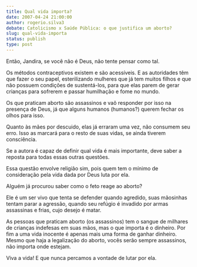 ```yaml
---
title: Qual vida importa?
date: 2007-04-24 21:00:00
author: rogerio.silva3
debate: Catolicismo x Saúde Pública: o que justifica um aborto?
slug: qual-vida-importa
status: publish 
type: post
---
```


Então, Jandira, se você não é Deus, não tente pensar como tal.  

  

Os métodos contraceptivos existem e são acessíveis. E as autoridades têm que fazer o seu papel, esterilizando mulheres que já tem muitos filhos e que não possuem condições de sustentá-los, para que elas parem de gerar crianças para sofrerem e passar humilhação e fome no mundo.  

  

Os que praticam aborto são assassinos e vaõ responder por isso na presença de Deus, já que alguns humanos (humanos?) querem fechar os olhos para isso.  

  

Quanto às mães por descuido, elas já erraram uma vez, não consumem seu erro. Isso as marcará para o resto de suas vidas, se ainda tiverem consciência.  

  

Se a autora é capaz de definir qual vida é mais importante, deve saber a reposta para todas essas outras questões.  

  

Essa questão envolve religião sim, pois quem tem o mínimo de consideração pela vida dada por Deus luta por ela.  

  

Alguém já procurou saber como o feto reage ao aborto?  

  

Ele é um ser vivo que tenta se defender quando agredido, suas mãosinhas tentam parar a agressão, quando seu refúgio é invadido por armas assassinas e frias, cujo desejo é matar.  

  

As pessoas que praticam aborto (os assassinos) tem o sangue de milhares de crianças indefesas em suas mãos, mas o que importa é o dinheiro. Por fim a uma vida inocente é apenas mais uma forma de ganhar dinheiro. Mesmo que haja a legalização do aborto, vocês serão sempre assassinos, não importa onde estejam.  

  

Viva a vida! E que nunca percamos a vontade de lutar por ela.
